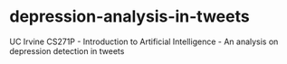 # depression-analysis-in-tweets
UC Irvine CS271P - Introduction to Artificial Intelligence - An analysis on depression detection in tweets

